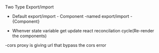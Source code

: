 Two Type Export/import

- Default export/import - Component
-named export/import - {Component}

- Whenver state variable get update react reconcilation cycle(Re-render the components)

-cors proxy is giving url that bypass the cors error